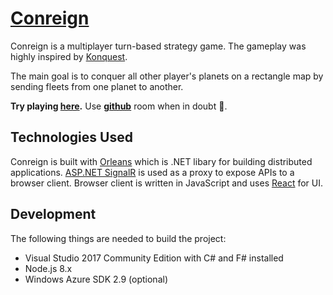 ﻿# [Conreign](http://conreign.win)

Conreign is a multiplayer turn-based strategy game. The gameplay was highly inspired by
[Konquest](https://www.kde.org/applications/games/konquest).

The main goal is to conquer all other player's planets on a rectangle map
by sending fleets from one planet to another.

**Try playing [here](http://conreign.win).** Use **[github](http://conreign.win/github)** room when in doubt 🙂.

## Technologies Used

Conreign is built with [Orleans](https://github.com/dotnet/orleans) which is .NET libary for building 
distributed applications. [ASP.NET SignalR](https://www.asp.net/signalr) is used as a proxy to expose 
APIs to a browser client. Browser client is written in JavaScript and uses [React](https://reactjs.org) for UI.

## Development

The following things are needed to build the project:

- Visual Studio 2017 Community Edition with C# and F# installed
- Node.js 8.x
- Windows Azure SDK 2.9 (optional)